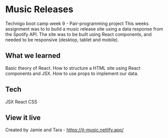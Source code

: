 # Music Releases

Technigo boot camp week 9 - Pair-programming project
This weeks assignment was to to build a music release site using a data response from the Spotify API.
The site was to be built using React components, and needed to be responsive (desktop, tablet and mobile).

## What we learned

Basic theory of React.
How to structure a HTML site using React components and JSX.
How to use props to implement our data.

## Tech

JSX
React
CSS

## View it live

Created by Jamie and Tara - https://jt-music.netlify.app/
